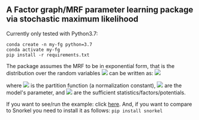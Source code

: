 ## A Factor graph/MRF parameter learning package via stochastic maximum likelihood 

Currently only tested with Python3.7: 

    conda create -n my-fg python=3.7
    conda activate my-fg
    pip install -r requirements.txt

The package assumes the MRF to be in exponential form, that is the distribution over the random variables 
<img src="https://latex.codecogs.com/svg.latex?x"> can be written as: 
<img src="https://latex.codecogs.com/svg.latex? \begin{equation*} p_\theta(x) = \frac{1}{Z_\theta}\exp(\theta^T \phi(x)) \end{equation*},">

where <img src="https://latex.codecogs.com/svg.latex?Z_\theta"> is the partition function (a normalization constant), 
<img src="https://latex.codecogs.com/svg.latex?\theta"> are the model's parameter, and  <img src="https://latex.codecogs.com/svg.latex?\phi(x)"> are the sufficient statistics/factors/potentials.
 

If you want to see/run the example: click [here](examples/bb/supervised_vs_latent_no_numba.ipynb). And, if you want to
compare to Snorkel you need to install it as follows: ``pip install snorkel``